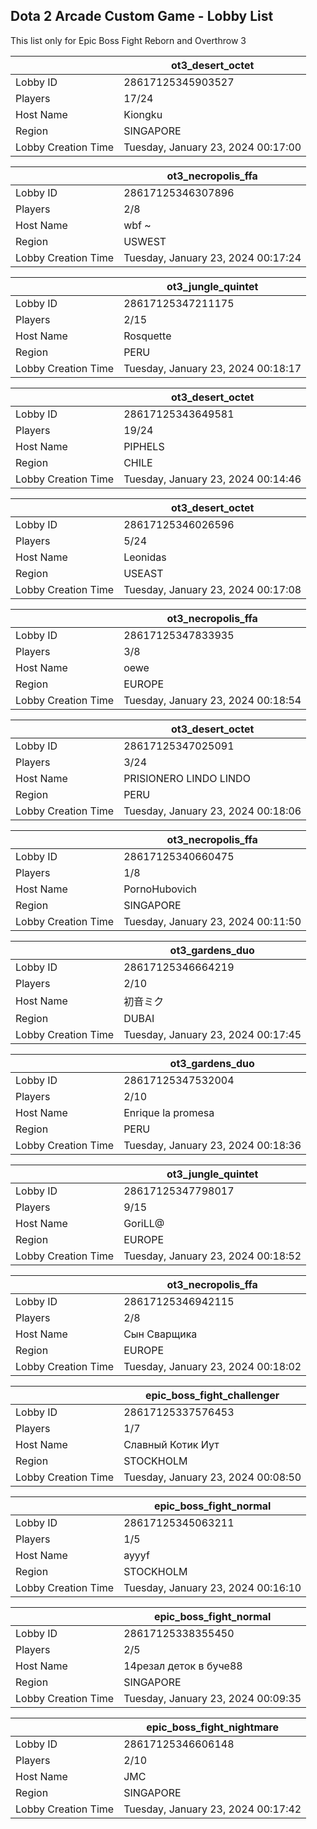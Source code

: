 ## Dota 2 Arcade Custom Game - Lobby List

This list only for Epic Boss Fight Reborn and Overthrow 3

|  | ot3_desert_octet |
| ------ | ------ |
| Lobby ID | 28617125345903527 |
| Players | 17/24 |
| Host Name | Kiongku |
| Region | SINGAPORE |
| Lobby Creation Time | Tuesday, January 23, 2024 00:17:00 |


|  | ot3_necropolis_ffa |
| ------ | ------ |
| Lobby ID | 28617125346307896 |
| Players | 2/8 |
| Host Name | wbf ~ |
| Region | USWEST |
| Lobby Creation Time | Tuesday, January 23, 2024 00:17:24 |


|  | ot3_jungle_quintet |
| ------ | ------ |
| Lobby ID | 28617125347211175 |
| Players | 2/15 |
| Host Name | Rosquette |
| Region | PERU |
| Lobby Creation Time | Tuesday, January 23, 2024 00:18:17 |


|  | ot3_desert_octet |
| ------ | ------ |
| Lobby ID | 28617125343649581 |
| Players | 19/24 |
| Host Name | PIPHELS |
| Region | CHILE |
| Lobby Creation Time | Tuesday, January 23, 2024 00:14:46 |


|  | ot3_desert_octet |
| ------ | ------ |
| Lobby ID | 28617125346026596 |
| Players | 5/24 |
| Host Name | Leonidas |
| Region | USEAST |
| Lobby Creation Time | Tuesday, January 23, 2024 00:17:08 |


|  | ot3_necropolis_ffa |
| ------ | ------ |
| Lobby ID | 28617125347833935 |
| Players | 3/8 |
| Host Name | oewe |
| Region | EUROPE |
| Lobby Creation Time | Tuesday, January 23, 2024 00:18:54 |


|  | ot3_desert_octet |
| ------ | ------ |
| Lobby ID | 28617125347025091 |
| Players | 3/24 |
| Host Name | PRISIONERO LINDO LINDO |
| Region | PERU |
| Lobby Creation Time | Tuesday, January 23, 2024 00:18:06 |


|  | ot3_necropolis_ffa |
| ------ | ------ |
| Lobby ID | 28617125340660475 |
| Players | 1/8 |
| Host Name | PornoHubovich |
| Region | SINGAPORE |
| Lobby Creation Time | Tuesday, January 23, 2024 00:11:50 |


|  | ot3_gardens_duo |
| ------ | ------ |
| Lobby ID | 28617125346664219 |
| Players | 2/10 |
| Host Name | 初音ミク |
| Region | DUBAI |
| Lobby Creation Time | Tuesday, January 23, 2024 00:17:45 |


|  | ot3_gardens_duo |
| ------ | ------ |
| Lobby ID | 28617125347532004 |
| Players | 2/10 |
| Host Name | Enrique la promesa |
| Region | PERU |
| Lobby Creation Time | Tuesday, January 23, 2024 00:18:36 |


|  | ot3_jungle_quintet |
| ------ | ------ |
| Lobby ID | 28617125347798017 |
| Players | 9/15 |
| Host Name | GoriLL@ |
| Region | EUROPE |
| Lobby Creation Time | Tuesday, January 23, 2024 00:18:52 |


|  | ot3_necropolis_ffa |
| ------ | ------ |
| Lobby ID | 28617125346942115 |
| Players | 2/8 |
| Host Name | Сын Сварщика |
| Region | EUROPE |
| Lobby Creation Time | Tuesday, January 23, 2024 00:18:02 |


|  | epic_boss_fight_challenger |
| ------ | ------ |
| Lobby ID | 28617125337576453 |
| Players | 1/7 |
| Host Name | Славный Котик Иут |
| Region | STOCKHOLM |
| Lobby Creation Time | Tuesday, January 23, 2024 00:08:50 |


|  | epic_boss_fight_normal |
| ------ | ------ |
| Lobby ID | 28617125345063211 |
| Players | 1/5 |
| Host Name | ayyyf |
| Region | STOCKHOLM |
| Lobby Creation Time | Tuesday, January 23, 2024 00:16:10 |


|  | epic_boss_fight_normal |
| ------ | ------ |
| Lobby ID | 28617125338355450 |
| Players | 2/5 |
| Host Name | 14рeзaл дeтoк в бучe88 |
| Region | SINGAPORE |
| Lobby Creation Time | Tuesday, January 23, 2024 00:09:35 |


|  | epic_boss_fight_nightmare |
| ------ | ------ |
| Lobby ID | 28617125346606148 |
| Players | 2/10 |
| Host Name | JMC |
| Region | SINGAPORE |
| Lobby Creation Time | Tuesday, January 23, 2024 00:17:42 |


